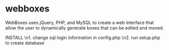 webboxes
========

WebBoxes uses jQuery, PHP, and MySQL to create a web interface that allow the user to dynamically generate boxes that can be edited and moved.

INSTALL
\n1. change sql login information in config.php
\n2. run setup.php to create database


